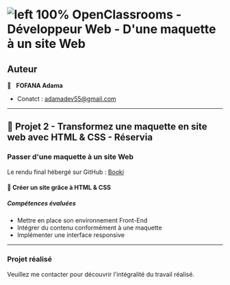 # ![left 100%](https://github.com/thierry-laval/archives/blob/master/images/Logo_OpenClassrooms.png?raw=true) OpenClassrooms - Développeur Web - D'une maquette à un site Web

## Auteur

👤 &nbsp; **FOFANA Adama**


* Conatct : adamadev55@gmail.com


***
## 📎 Projet 2 - Transformez une maquette en site web avec HTML & CSS - Réservia

### Passer d'une maquette à un site Web

Le rendu final hébergé sur GitHub : [Booki](https://adama55.github.io/Booki-reservation/)

#### 🔨 Créer un site grâce à HTML & CSS

##### Compétences évaluées


* Mettre en place son environnement Front-End
* Intégrer du contenu conformément à une maquette
* Implémenter une interface responsive


***

### Projet réalisé

Veuillez me contacter pour découvrir l'intégralité du travail réalisé.
